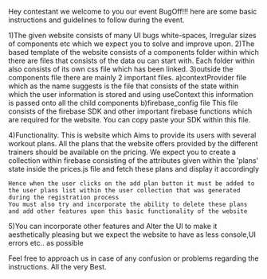 Hey contestant we welcome to you our event BugOff!!! here are some basic instructions and guidelines to follow during the event.

1)The given website consists of many UI bugs white-spaces, Irregular sizes of components etc which we expect you to solve and improve upon.
2)The based template of the website consists of a components folder within which there are files that consists of the data ou can start with. Each folder within also consists of its own css file which has been linked. 
3)outside the components file there are mainly 2 important files.
    a)contextProvider file
        which as the name suggests is the file that consists of the state within which the user information is stored and using useContext this information is passed onto all the child components
    b)firebase_config file
        This file consists of the firebase SDK and other important firebase functions which are required for the website. You can copy paste your SDK within this file.

4)Functionality.
    This is website which Aims to provide its users with several workout plans. All the plans that the website offers provided by the different trainers should be  available on the pricing. We expect you to create a collection within firebase consisting of the attributes given within the 'plans' state inside the prices.js file
    and fetch these plans and display it accordingly

    Hence when the user clicks on the add plan button it must be added to the user plans list within the user collection that was generated during the registration process
    You must also try and incorporate the ability to delete these plans and add other features upon this basic functionality of the website

5)You can incorporate other features and Alter the UI to make it aesthetically pleasing but we expect the website to have as less console,UI errors etc.. as possible

Feel free to approach us in case of any confusion or problems regarding the instructions.
All the very Best.